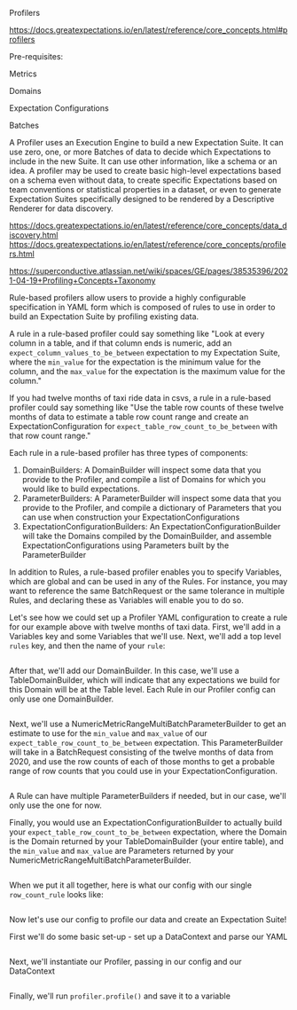 Profilers

https://docs.greatexpectations.io/en/latest/reference/core_concepts.html#profilers

Pre-requisites: 

Metrics

Domains

Expectation Configurations

Batches

A Profiler uses an Execution Engine to build a new Expectation Suite. It can use zero, one, or more Batches of data to decide which Expectations to include in the new Suite. It can use other information, like a schema or an idea. A profiler may be used to create basic high-level expectations based on a schema even without data, to create specific Expectations based on team conventions or statistical properties in a dataset, or even to generate Expectation Suites specifically designed to be rendered by a Descriptive Renderer for data discovery.

https://docs.greatexpectations.io/en/latest/reference/core_concepts/data_discovery.html
https://docs.greatexpectations.io/en/latest/reference/core_concepts/profilers.html

https://superconductive.atlassian.net/wiki/spaces/GE/pages/38535396/2021-04-19+Profiling+Concepts+Taxonomy

Rule-based profilers allow users to provide a highly configurable specification in YAML form which is composed of rules to use in order to build an Expectation Suite by profiling existing data.

A rule in a rule-based profiler could say something like "Look at every column in a table, and if that column ends is numeric, add an `expect_column_values_to_be_between` expectation to my Expectation Suite, where the `min_value` for the expectation is the minimum value for the column, and the `max_value` for the expectation is the maximum value for the column."

If you had twelve months of taxi ride data in csvs, a rule in a rule-based profiler could say something like "Use the table row counts of these twelve months of data to estimate a table row count range and create an ExpectationConfiguration for `expect_table_row_count_to_be_between` with that row count range."

Each rule in a rule-based profiler has three types of components:
1. DomainBuilders: A DomainBuilder will inspect some data that you provide to the Profiler, and compile a list of Domains for which you would like to build expectations. 
1. ParameterBuilders: A ParameterBuilder will inspect some data that you provide to the Profiler, and compile a dictionary of Parameters that you can use when construction your ExpectationConfigurations
1. ExpectationConfigurationBuilders: An ExpectationConfigurationBuilder will take the Domains compiled by the DomainBuilder, and assemble ExpectationConfigurations using Parameters built by the ParameterBuilder

In addition to Rules, a rule-based profiler enables you to specify Variables, which are global and can be used in any of the Rules. For instance, you may want to reference the same BatchRequest or the same tolerance in multiple Rules, and declaring these as Variables will enable you to do so. 

Let's see how we could set up a Profiler YAML configuration to create a rule for our example above with twelve months of taxi data. First, we'll add in a Variables key and some Variables that we'll use. Next, we'll add a top level `rules` key, and then the name of your `rule`:
```yaml file=../../../tests/integration/docusaurus/rule_based_profiler/multi_batch_example.py#L21-L26
```

After that, we'll add our DomainBuilder. In this case, we'll use a TableDomainBuilder, which will indicate that any expectations we build for this Domain will be at the Table level. Each Rule in our Profiler config can only use one DomainBuilder.
```yaml file=../../../tests/integration/docusaurus/rule_based_profiler/multi_batch_example.py#L27-L28
```

Next, we'll use a NumericMetricRangeMultiBatchParameterBuilder to get an estimate to use for the `min_value` and `max_value` of our `expect_table_row_count_to_be_between` expectation. This ParameterBuilder will take in a BatchRequest consisting of the twelve months of data from 2020, and use the row counts of each of those months to get a probable range of row counts that you could use in your ExpectationConfiguration.
```yaml file=../../../tests/integration/docusaurus/rule_based_profiler/multi_batch_example.py#L29-L44
```

A Rule can have multiple ParameterBuilders if needed, but in our case, we'll only use the one for now.

Finally, you would use an ExpectationConfigurationBuilder to actually build your `expect_table_row_count_to_be_between` expectation, where the Domain is the Domain returned by your TableDomainBuilder (your entire table), and the `min_value` and `max_value` are Parameters returned by your NumericMetricRangeMultiBatchParameterBuilder.
```yaml file=../../../tests/integration/docusaurus/rule_based_profiler/multi_batch_example.py#L45-L53
```

When we put it all together, here is what our config with our single `row_count_rule` looks like:
```yaml file=../../../tests/integration/docusaurus/rule_based_profiler/multi_batch_example.py#L21-L53
```

Now let's use our config to profile our data and create an Expectation Suite!

First we'll do some basic set-up - set up a DataContext and parse our YAML
```yaml file=../../../tests/integration/docusaurus/rule_based_profiler/multi_batch_example.py#L98-L102
```

Next, we'll instantiate our Profiler, passing in our config and our DataContext
```yaml file=../../../tests/integration/docusaurus/rule_based_profiler/multi_batch_example.py#L120-L125
```

Finally, we'll run `profiler.profile()` and save it to a variable
```yaml file=../../../tests/integration/docusaurus/rule_based_profiler/multi_batch_example.py#L127-L128
```